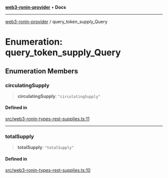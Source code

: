 [**web3-ronin-provider**](../README.md) • **Docs**

***

[web3-ronin-provider](../globals.md) / query\_token\_supply\_Query

# Enumeration: query\_token\_supply\_Query

## Enumeration Members

### circulatingSupply

> **circulatingSupply**: `"circulatingSupply"`

#### Defined in

[src/web3-ronin-types-rest-supplies.ts:11](https://github.com/chuacw/web3-ronin-provider/blob/4a5337409914c1435eb29cf10385b5e91a5e50ae/src/web3-ronin-types-rest-supplies.ts#L11)

***

### totalSupply

> **totalSupply**: `"totalSupply"`

#### Defined in

[src/web3-ronin-types-rest-supplies.ts:10](https://github.com/chuacw/web3-ronin-provider/blob/4a5337409914c1435eb29cf10385b5e91a5e50ae/src/web3-ronin-types-rest-supplies.ts#L10)

